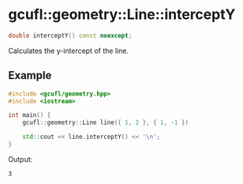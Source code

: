 # gcufl::geometry::Line::interceptY
```cpp
double interceptY() const noexcept;
```
Calculates the y-intercept of the line.
## Example
```cpp
#include <gcufl/geometry.hpp>
#include <iostream>

int main() {
	gcufl::geometry::Line line({ 1, 2 }, { 1, -1 })

	std::cout << line.interceptY() << '\n';
}
```
Output:
```
3
```

